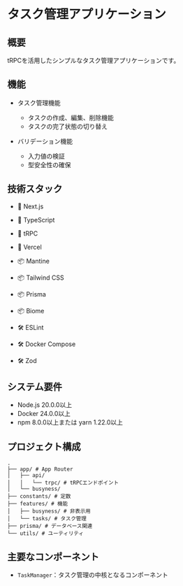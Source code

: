 # タスク管理アプリケーション

## 概要
tRPCを活用したシンプルなタスク管理アプリケーションです。

## 機能

- タスク管理機能

  - タスクの作成、編集、削除機能
  - タスクの完了状態の切り替え

- バリデーション機能

  - 入力値の検証
  - 型安全性の確保

## 技術スタック

- 🚀 Next.js
- 🚀 TypeScript
- 🚀 tRPC
- 🚀 Vercel

- 📦 Mantine
- 📦 Tailwind CSS
- 📦 Prisma
- 📦 Biome

- 🛠️ ESLint
- 🛠️ Docker Compose
- 🛠️ Zod

## システム要件

- Node.js 20.0.0以上
- Docker 24.0.0以上
- npm 8.0.0以上または yarn 1.22.0以上

## プロジェクト構成

```
.
├── app/ # App Router
│   ├── api/
│   │   └── trpc/ # tRPCエンドポイント
│   └── busyness/
├── constants/ # 定数
├── features/ # 機能
│   ├── busyness/ # 非表示用
│   └── tasks/ # タスク管理
├── prisma/ # データベース関連
└── utils/ # ユーティリティ
```

## 主要なコンポーネント

- `TaskManager`：タスク管理の中核となるコンポーネント
